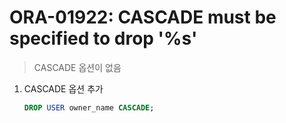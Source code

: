 ORA-01922: CASCADE must be specified to drop '%s'
===
>CASCADE 옵션이 없음

1. CASCADE 옵션 추가
    ```sql
    DROP USER owner_name CASCADE;
    ```
